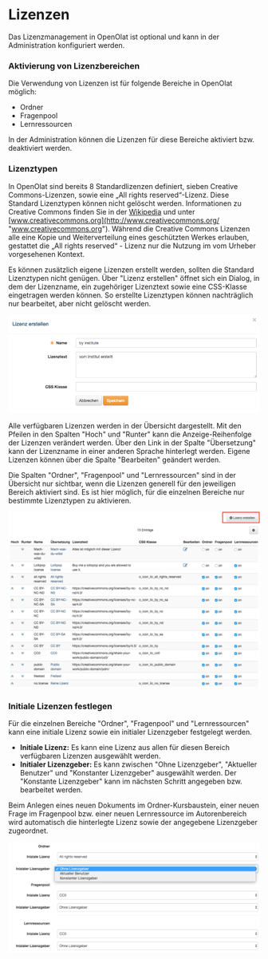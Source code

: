 # Lizenzen

Das Lizenzmanagement in OpenOlat ist optional und kann in der Administration
konfiguriert werden.

### **Aktivierung von Lizenzbereichen**

Die Verwendung von Lizenzen ist für folgende Bereiche in OpenOlat möglich:

  * Ordner
  * Fragenpool
  * Lernressourcen

In der Administration können die Lizenzen für diese Bereiche aktiviert bzw.
deaktiviert werden.

### Lizenztypen

In OpenOlat sind bereits 8 Standardlizenzen definiert, sieben Creative
Commons-Lizenzen, sowie eine „All rights reserved“-Lizenz. Diese Standard
Lizenztypen können nicht gelöscht werden. Informationen zu Creative Commons
finden Sie in der [Wikipedia](http://de.wikipedia.org/wiki/Creative_Commons
"Wikipedia") und unter
[www.creativecommons.org](http://www.creativecommons.org/
"www.creativecommons.org"). Während die Creative Commons Lizenzen alle eine
Kopie und Weiterverteilung eines geschützten Werkes erlauben, gestattet die
„All rights reserved“ - Lizenz nur die Nutzung im vom Urheber vorgesehenen
Kontext.

Es können zusätzlich eigene Lizenzen erstellt werden, sollten die Standard
Lizenztypen nicht genügen. Über "Lizenz erstellen" öffnet sich ein Dialog, in
dem der Lizenzname, ein zugehöriger Lizenztext sowie eine CSS-Klasse
eingetragen werden können. So erstellte Lizenztypen können nachträglich nur
bearbeitet, aber nicht gelöscht werden.

![](assets/LizenzMgmt_eigeneLizenz_DE.png)

  

Alle verfügbaren Lizenzen werden in der Übersicht dargestellt. Mit den Pfeilen
in den Spalten "Hoch" und "Runter" kann die Anzeige-Reihenfolge der Lizenzen
verändert werden. Über den Link in der Spalte "Übersetzung" kann der
Lizenzname in einer anderen Sprache hinterlegt werden. Eigene Lizenzen können
über die Spalte "Bearbeiten" geändert werden.

Die Spalten "Ordner", "Fragenpool" und "Lernressourcen" sind in der Übersicht
nur sichtbar, wenn die Lizenzen generell für den jeweiligen Bereich aktiviert
sind. Es ist hier möglich, für die einzelnen Bereiche nur bestimmte
Lizenztypen zu aktivieren.

![](assets/LizenzMgmt_Lizenztypen_DE.png)

  

### Initiale Lizenzen festlegen

Für die einzelnen Bereiche "Ordner", "Fragenpool" und "Lernressourcen" kann
eine initiale Lizenz sowie ein initialer Lizenzgeber festgelegt werden.

  *  **Initiale Lizenz:** Es kann eine Lizenz aus allen für diesen Bereich verfügbaren Lizenzen ausgewählt werden.
  *  **Initialer Lizenzgeber:** Es kann zwischen "Ohne Lizenzgeber", "Aktueller Benutzer" und "Konstanter Lizenzgeber" ausgewählt werden. Der "Konstante Lizenzgeber" kann im nächsten Schritt angegeben bzw. bearbeitet werden.

Beim Anlegen eines neuen Dokuments im Ordner-Kursbaustein, einer neuen Frage
im Fragenpool bzw. einer neuen Lernressource im Autorenbereich wird
automatisch die hinterlegte Lizenz sowie der angegebene Lizenzgeber
zugeordnet.

![](assets/LizenzMgmt_initiale_DE.png)

  


